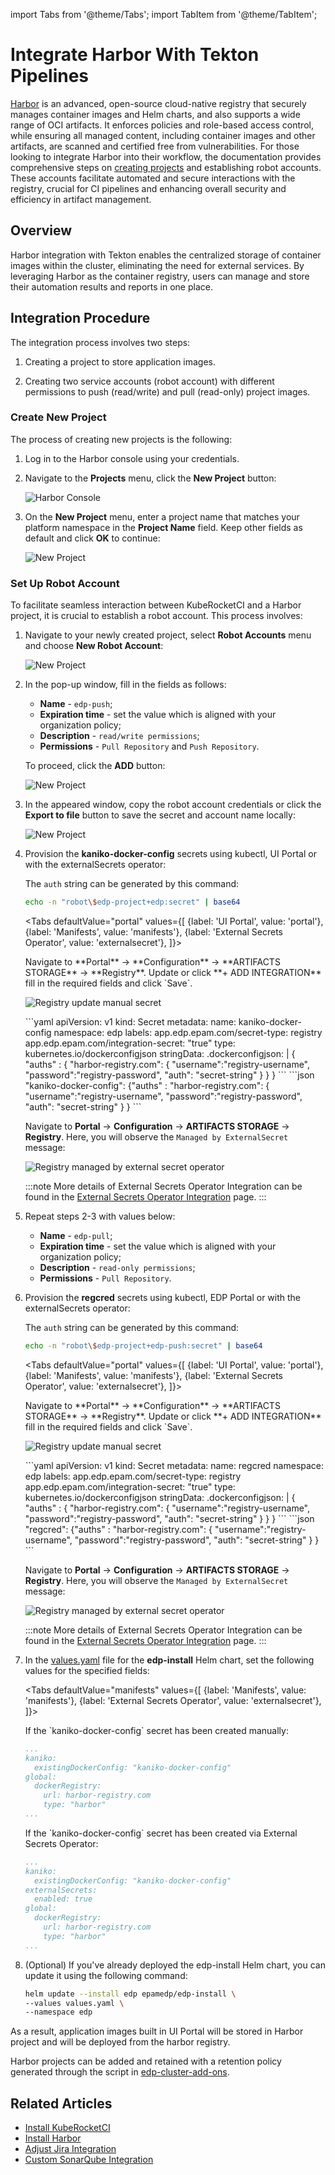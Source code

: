 import Tabs from '@theme/Tabs';
import TabItem from '@theme/TabItem';

# Integrate Harbor With Tekton Pipelines

[Harbor](https://goharbor.io/) is an advanced, open-source cloud-native registry that securely manages container images and Helm charts, and also supports a wide range of OCI artifacts. It enforces policies and role-based access control, while ensuring all managed content, including container images and other artifacts, are scanned and certified free from vulnerabilities. For those looking to integrate Harbor into their workflow, the documentation provides comprehensive steps on [creating projects](https://goharbor.io/docs/2.0.0/working-with-projects/create-projects/) and establishing robot accounts. These accounts facilitate automated and secure interactions with the registry, crucial for CI pipelines and enhancing overall security and efficiency in artifact management.

## Overview

Harbor integration with Tekton enables the centralized storage of container images within the cluster,
eliminating the need for external services. By leveraging Harbor as the container registry, users can manage
and store their automation results and reports in one place.

## Integration Procedure

The integration process involves two steps:

1. Creating a project to store application images.

2. Creating two service accounts (robot account) with different permissions to push (read/write) and pull (read-only) project images.

### Create New Project

The process of creating new projects is the following:

1. Log in to the Harbor console using your credentials.
2. Navigate to the **Projects** menu, click the **New Project** button:

    ![Harbor Console](../../assets/operator-guide/artifacts-management/harbor-console-projects.png "Projects menu")

3. On the **New Project** menu, enter a project name that matches your platform namespace in the **Project Name** field. Keep other fields as default and click **OK** to continue:

    ![New Project](../../assets/operator-guide/artifacts-management/harbor-new-project.png "New Project menu")

### Set Up Robot Account

To facilitate seamless interaction between KubeRocketCI and a Harbor project, it is crucial to establish a robot account. This process involves:

1. Navigate to your newly created project, select **Robot Accounts** menu and choose **New Robot Account**:

    ![New Project](../../assets/operator-guide/artifacts-management/harbor-robot-accounts-menu.png "Create Robot Account menu")

2. In the pop-up window, fill in the fields as follows:

    * **Name** - `edp-push`;
    * **Expiration time** -  set the value which is aligned with your organization policy;
    * **Description** - `read/write permissions`;
    * **Permissions** - `Pull Repository` and `Push Repository`.

    To proceed, click the **ADD** button:

    ![New Project](../../assets/operator-guide/artifacts-management/harbor-create-robot-account.png "Robot Accounts menu")

3. In the appeared window, copy the robot account credentials or click the **Export to file** button to save the secret and account name locally:

    ![New Project](../../assets/operator-guide/artifacts-management/harbor-new-credentials-of-robot-account.png "New credentials for Robot Account")

4. Provision the **kaniko-docker-config** secrets using kubectl, UI Portal or with the externalSecrets operator:

    The `auth` string can be generated by this command:

    ```bash
    echo -n "robot\$edp-project+edp:secret" | base64
    ```

    <Tabs
      defaultValue="portal"
      values={[
        {label: 'UI Portal', value: 'portal'},
        {label: 'Manifests', value: 'manifests'},
        {label: 'External Secrets Operator', value: 'externalsecret'},
      ]}>

      <TabItem value="portal">
      Navigate to **Portal** -> **Configuration** -> **ARTIFACTS STORAGE** -> **Registry**. Update or click **+ ADD INTEGRATION** fill in the required fields and click `Save`.

      ![Registry update manual secret](../../assets/operator-guide/artifacts-management/regcred-secret.png "Registry update manual secret")
      </TabItem>

      <TabItem value="manifests">
      ```yaml
        apiVersion: v1
        kind: Secret
        metadata:
          name: kaniko-docker-config
          namespace: edp
          labels:
            app.edp.epam.com/secret-type: registry
            app.edp.epam.com/integration-secret: "true"
        type: kubernetes.io/dockerconfigjson
        stringData:
          .dockerconfigjson: |
            {
              "auths" : {
                "harbor-registry.com":
                  {
                    "username":"registry-username",
                    "password":"registry-password",
                    "auth": "secret-string"
                  }
              }
            }
      ```
      </TabItem>

      <TabItem value="externalsecret">
      ```json
      "kaniko-docker-config":
        {"auths" : "harbor-registry.com":
          {
            "username":"registry-username",
            "password":"registry-password",
            "auth": "secret-string"
          }
        }
      ```

      Navigate to **Portal** -> **Configuration** -> **ARTIFACTS STORAGE** -> **Registry**. Here, you will observe the `Managed by ExternalSecret` message:

      ![Registry managed by external secret operator](../../assets/operator-guide/artifacts-management/kaniko-secret.png "Registry managed by external secret operator")

      :::note
        More details of External Secrets Operator Integration can be found in the [External Secrets Operator Integration](../secrets-management/external-secrets-operator-integration.md) page.
      :::
      </TabItem>

    </Tabs>

5. Repeat steps 2-3 with values below:

    * **Name** - `edp-pull`;
    * **Expiration time** -  set the value which is aligned with your organization policy;
    * **Description** - `read-only permissions`;
    * **Permissions** - `Pull Repository`.

6. Provision the **regcred** secrets using kubectl, EDP Portal or with the externalSecrets operator:

    The `auth` string can be generated by this command:<br />

    ```bash
    echo -n "robot\$edp-project+edp-push:secret" | base64
    ```

    <Tabs
      defaultValue="portal"
      values={[
        {label: 'UI Portal', value: 'portal'},
        {label: 'Manifests', value: 'manifests'},
        {label: 'External Secrets Operator', value: 'externalsecret'},
      ]}>

      <TabItem value="portal">
      Navigate to **Portal** -> **Configuration** -> **ARTIFACTS STORAGE** -> **Registry**. Update or click **+ ADD INTEGRATION** fill in the required fields and click `Save`.

      ![Registry update manual secret](../../assets/operator-guide/artifacts-management/regcred-externalsecret.png "Registry update manual secret")
      </TabItem>

      <TabItem value="manifests">
      ```yaml
      apiVersion: v1
      kind: Secret
      metadata:
        name: regcred
        namespace: edp
        labels:
          app.edp.epam.com/secret-type: registry
          app.edp.epam.com/integration-secret: "true"
      type: kubernetes.io/dockerconfigjson
      stringData:
        .dockerconfigjson: |
          {
            "auths" : {
              "harbor-registry.com":
                {
                  "username":"registry-username",
                  "password":"registry-password",
                  "auth": "secret-string"
                }
            }
          }
      ```
      </TabItem>

      <TabItem value="externalsecret">
      ```json
      "regcred":
        {"auths" : "harbor-registry.com":
          {
            "username":"registry-username",
            "password":"registry-password",
            "auth": "secret-string"
          }
        }
      ```

      Navigate to **Portal** -> **Configuration** -> **ARTIFACTS STORAGE** -> **Registry**. Here, you will observe the `Managed by ExternalSecret` message:

      ![Registry managed by external secret operator](../../assets/operator-guide/artifacts-management/kaniko-externalsecret.png "Registry managed by external secret operator")

      :::note
        More details of External Secrets Operator Integration can be found in the [External Secrets Operator Integration](../secrets-management/external-secrets-operator-integration.md) page.
      :::
      </TabItem>
    </Tabs>

7. In the [values.yaml](https://github.com/epam/edp-install/blob/master/deploy-templates/values.yaml) file for the **edp-install** Helm chart, set the following values for the specified fields:

    <Tabs
      defaultValue="manifests"
      values={[
        {label: 'Manifests', value: 'manifests'},
        {label: 'External Secrets Operator', value: 'externalsecret'},
      ]}>

      <TabItem value="manifests">
      If the `kaniko-docker-config` secret has been created manually:

      ```yaml title="values.yaml"
      ...
      kaniko:
        existingDockerConfig: "kaniko-docker-config"
      global:
        dockerRegistry:
          url: harbor-registry.com
          type: "harbor"
      ...
      ```

      </TabItem>

      <TabItem value="externalsecret">
      If the `kaniko-docker-config` secret has been created via External Secrets Operator:

      ```yaml title="values.yaml"
      ...
      kaniko:
        existingDockerConfig: "kaniko-docker-config"
      externalSecrets:
        enabled: true
      global:
        dockerRegistry:
          url: harbor-registry.com
          type: "harbor"
      ...
      ```

      </TabItem>
    </Tabs>

8. (Optional) If you've already deployed the edp-install Helm chart, you can update it using the following command:

    ```bash
    helm update --install edp epamedp/edp-install \
    --values values.yaml \
    --namespace edp
    ```

As a result, application images built in UI Portal will be stored in Harbor project and will be deployed from the harbor registry.

Harbor projects can be added and retained with a retention policy generated through the script in [edp-cluster-add-ons](https://github.com/epam/edp-cluster-add-ons/tree/main/clusters/core/addons/harbor-ha/hack/harbor).

## Related Articles

* [Install KubeRocketCI](../install-kuberocketci.md)
* [Install Harbor](../artifacts-management/harbor-installation.md)
* [Adjust Jira Integration](../project-management-and-reporting/jira-integration.md)
* [Custom SonarQube Integration](../code-quality/sonarqube.md)
